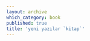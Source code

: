 ```yaml
---
layout: archive
which_category: book
published: true
title: 'yeni yazılar `kitap`' 
---
```


<!--All posts of category 'book'-->
